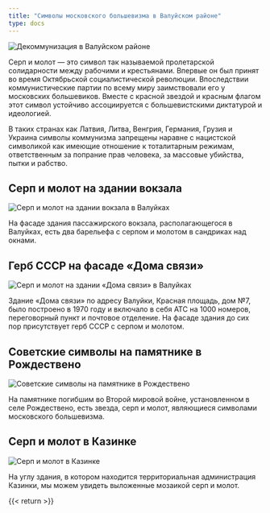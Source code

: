 ```yaml
---
title: "Символы московского большевизма в Валуйском районе"
type: docs
---
```


![Декоммунизация в Валуйском районе](/static/img/symbols/dekommunization.jpg)

Серп и молот — это символ так называемой пролетарской солидарности между рабочими и крестьянами. Впервые он был принят во время Октябрьской социалистической революции. Впоследствии коммунистические партии по всему миру заимствовали его у московских большевиков. Вместе с красной звездой и красным флагом этот символ устойчиво ассоциируется с большевистскими диктатурой и идеологией. 

В таких странах как Латвия, Литва, Венгрия, Германия, Грузия и Украина символы коммунизма запрещены наравне с нацистской символикой как имеющие отношение к тоталитарным режимам, ответственным за попрание прав человека, за массовые убийства, пытки и рабство.

## Серп и молот на здании вокзала

![Серп и молот на здании вокзала в Валуйках](/static/img/symbols/vokzal-symbol.jpg)

На фасаде здания пассажирского вокзала, располагающегося в Валуйках, есть два барельефа с серпом и молотом в сандриках над окнами.

## Герб СССР на фасаде «Дома связи»

![Серп и молот на здании «Дома связи» в Валуйках](/static/img/symbols/dom-symbol.jpg)

Здание «Дома связи» по адресу Валуйки, Красная площадь, дом №7, было построено в 1970 году и включало в себя АТС на 1000 номеров, переговорный пункт и почтовое отделение. На фасаде здания до сих пор присутствует герб СССР с серпом и молотом.

## Советские символы на памятнике в Рождествено

![Советские символы на памятнике в Рождествено](/static/img/symbols/rozhdestveno-symbol.jpg)

На памятнике погибшим во Второй мировой войне, установленном в селе Рождествено, есть звезда, серп и молот, являющиеся символами московского большевизма.

## Серп и молот в Казинке

![Серп и молот в Казинке](/static/img/symbols/kazinka-symbol.jpg)

На углу здания, в котором находится территориальная администрация Казинки, мы можем увидеть выложенные мозаикой серп и молот.

{{< return >}}
